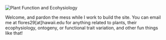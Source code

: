 
<img align="center" alt="Plant Function and Ecohysiology" src="">

Welcome, and pardon the mess while I work to build the site. You can email me at flores29[at]hawaii.edu for anything related to plants, their ecophysiology, ontogeny, or functional trait variation, and other fun things like that!
